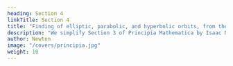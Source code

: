 ```yaml
---
heading: Section 4
linkTitle: Section 4
title: "Finding of elliptic, parabolic, and hyperbolic orbits, from the focus given."
description: "We simplify Section 3 of Principia Mathematica by Isaac Newton"
author: Newton
image: "/covers/principia.jpg"
weight: 10
---
```


